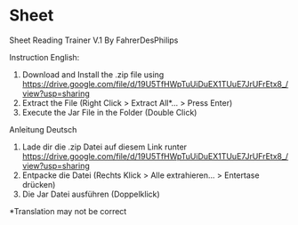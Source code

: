 # Sheet
Sheet Reading Trainer V.1
By FahrerDesPhilips

Instruction English:
1. Download and Install the .zip file using https://drive.google.com/file/d/19U5TfHWpTuUiDuEX1TUuE7JrUFrEtx8_/view?usp=sharing
2. Extract the File (Right Click > Extract All*... > Press Enter)
3. Execute the Jar File in the Folder (Double Click)

Anleitung Deutsch
1. Lade dir die .zip Datei auf diesem Link runter https://drive.google.com/file/d/19U5TfHWpTuUiDuEX1TUuE7JrUFrEtx8_/view?usp=sharing
2. Entpacke die Datei (Rechts Klick > Alle extrahieren... > Entertase drücken)
3. Die Jar Datei ausführen (Doppelklick)

*Translation may not be correct
